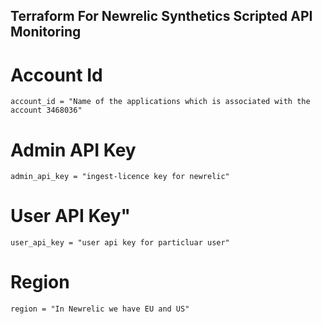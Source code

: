 ## Terraform For Newrelic Synthetics Scripted API Monitoring ##

# Account Id #

`account_id = "Name of the applications which is associated with the account 3468036"`

# Admin API Key #

`admin_api_key = "ingest-licence key for newrelic"`

# User API Key"

`user_api_key = "user api key for particluar user"`

# Region #

`region = "In Newrelic we have EU and US"`

